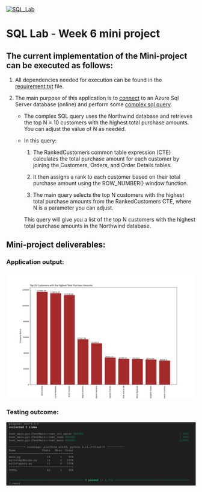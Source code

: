 [![SQL_Lab](https://github.com/nogibjj/oo46_Mini_Proj_W6/actions/workflows/cicd.yml/badge.svg)][def]

# SQL Lab - Week 6 mini project

## The current implementation of the Mini-project can be executed as follows:

1. All dependencies needed for execution can be found in the [requirement.txt](https://github.com/nogibjj/oo46_Mini_Proj_W6/blob/main/requirements.txt) file.


2. The main purpose of this application is to [connect](https://github.com/nogibjj/oo46_Mini_Proj_W6/blob/main/mylib/mydbconn.py) to an Azure Sql Server database (online) and perform some [complex sql query](https://github.com/nogibjj/oo46_Mini_Proj_W6/blob/main/mylib/query.py).

   - The complex SQL query uses the Northwind database and retrieves the top N = 10 customers with the highest total purchase amounts. You can adjust the value of N as needed.
   - In this query:

     1. The RankedCustomers common table expression (CTE) calculates the total purchase amount for each customer by joining the Customers, Orders, and Order Details tables.

     2. It then assigns a rank to each customer based on their total purchase amount using the ROW_NUMBER() window function.

     3. The main query selects the top N customers with the highest total purchase amounts from the RankedCustomers CTE, where N is a parameter you can adjust.

      This query will give you a list of the top N customers with the highest total purchase amounts in the Northwind database.

## Mini-project deliverables:

### Application output:

![Output](top.png)

### Testing outcome:

![Test](test.png)

[def]: https://github.com/nogibjj/oo46_Mini_Proj_W6/actions/workflows/cicd.yml
